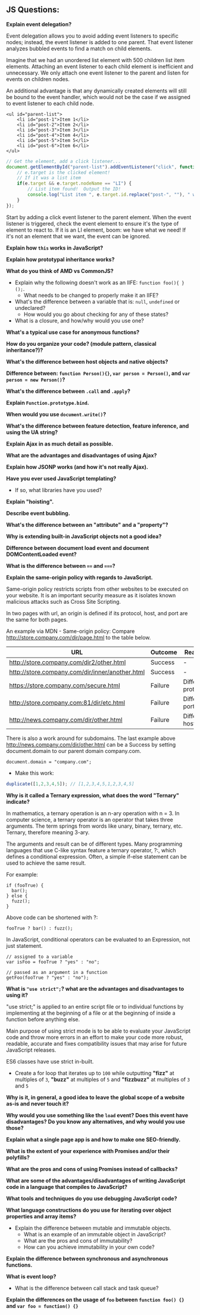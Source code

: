 
## JS Questions:

**Explain event delegation?**

Event delegation allows you to avoid adding event listeners to specific nodes; instead, the event listener is added to one parent. That event listener analyzes bubbled events to find a match on child elements.

Imagine that we had an unordered list element with 500 children list item elements.
Attaching an event listener to each child element is inefficient and unnecessary. We only attach one event listener to the parent and listen for events on children nodes.

An additional advantage is that any dynamically created elements will still be bound to the event handler, which would not be the case if we assigned to event listener to each child node.

```
<ul id="parent-list">
	<li id="post-1">Item 1</li>
	<li id="post-2">Item 2</li>
	<li id="post-3">Item 3</li>
	<li id="post-4">Item 4</li>
	<li id="post-5">Item 5</li>
	<li id="post-6">Item 6</li>
</ul>

```

```javascript
// Get the element, add a click listener...
document.getElementById("parent-list").addEventListener("click", function(e) {
	// e.target is the clicked element!
	// If it was a list item
	if(e.target && e.target.nodeName == "LI") {
		// List item found!  Output the ID!
		console.log("List item ", e.target.id.replace("post-", ""), " was clicked!");
	}
});
```
Start by adding a click event listener to the parent element.  When the event listener is triggered, check the event element to ensure it's the type of element to react to.  If it is an LI element, boom:  we have what we need!  If it's not an element that we want, the event can be ignored.

**Explain how `this` works in JavaScript?**



**Explain how prototypal inheritance works?**

**What do you think of AMD vs CommonJS?**

* Explain why the following doesn't work as an IIFE: `function foo(){ }();`.
  * What needs to be changed to properly make it an IIFE?
* What's the difference between a variable that is: `null`, `undefined` or undeclared?
  * How would you go about checking for any of these states?
* What is a closure, and how/why would you use one?

**What's a typical use case for anonymous functions?**

**How do you organize your code? (module pattern, classical inheritance?)?**

**What's the difference between host objects and native objects?**

**Difference between: `function Person(){}`, `var person = Person()`, and `var person = new Person()`?**

**What's the difference between `.call` and `.apply`?**

**Explain `Function.prototype.bind`.**

**When would you use `document.write()`?**

**What's the difference between feature detection, feature inference, and using the UA string?**

**Explain Ajax in as much detail as possible.**

**What are the advantages and disadvantages of using Ajax?**

**Explain how JSONP works (and how it's not really Ajax).**

**Have you ever used JavaScript templating?**
  * If so, what libraries have you used?

**Explain "hoisting".**

**Describe event bubbling.**

**What's the difference between an "attribute" and a "property"?**

**Why is extending built-in JavaScript objects not a good idea?**

**Difference between document load event and document DOMContentLoaded event?**

**What is the difference between `==` and `===`?**

**Explain the same-origin policy with regards to JavaScript.**

Same-origin policy restricts scripts from other websites to be executed on your website. It is an important security measure as it isolates known malicious attacks such as Cross Site Scripting.

In two pages with url, an origin is defined if its protocol, host, and port are the same for both pages.

An example via MDN - Same-origin policy:
Compare http://store.company.com/dir/page.html to the table below.

URL | Outcome | Reason
--- | --- | ---
http://store.company.com/dir2/other.html |	Success |	-
http://store.company.com/dir/inner/another.html |	Success |	-
https://store.company.com/secure.html |	Failure |	Different protocol
http://store.company.com:81/dir/etc.html |	Failure |	Different port
http://news.company.com/dir/other.html |	Failure |	Different host

There is also a work around for subdomains. The last example above http://news.company.com/dir/other.html can be a Success by setting document.domain to our parent domain company.com.

```
document.domain = "company.com";
```

* Make this work:
```javascript
duplicate([1,2,3,4,5]); // [1,2,3,4,5,1,2,3,4,5]
```
**Why is it called a Ternary expression, what does the word "Ternary" indicate?**

In mathematics, a ternary operation is an n-ary operation with n = 3. In computer science, a ternary operator is an operator that takes three arguments. The term springs from words like unary, binary, ternary, etc. Ternary, therefore meaning 3-ary.

The arguments and result can be of different types. Many programming languages that use C-like syntax feature a ternary operator, ?:, which defines a conditional expression. Often, a simple if-else statement can be used to achieve the same result.

For example:
```
if (fooTrue) {
  bar();
} else {
  fuzz();
}
```

Above code can be shortened with ?:
```
fooTrue ? bar() : fuzz();
```

In JavaScript, conditional operators can be evaluated to an Expression, not just statement.
```
// assigned to a variable
var isFoo = fooTrue ? "yes" : "no";

// passed as an argument in a function
getFoo(fooTrue ? "yes" : "no");
```

**What is `"use strict";`? what are the advantages and disadvantages to using it?**

"use strict;" is applied to an entire script file or to individual functions by implementing at the beginning of a file or at the beginning of inside a function before anything else.

Main purpose of using strict mode is to be able to evaluate your JavaScript code and throw more errors in an effort to make your code more robust, readable, accurate and fixes compatibility issues that may arise for future JavaScript releases.

ES6 classes have use strict in-built.

* Create a for loop that iterates up to `100` while outputting **"fizz"** at multiples of `3`, **"buzz"** at multiples of `5` and **"fizzbuzz"** at multiples of `3` and `5`

**Why is it, in general, a good idea to leave the global scope of a website as-is and never touch it?**

**Why would you use something like the `load` event? Does this event have disadvantages? Do you know any alternatives, and why would you use those?**

**Explain what a single page app is and how to make one SEO-friendly.**

**What is the extent of your experience with Promises and/or their polyfills?**

**What are the pros and cons of using Promises instead of callbacks?**

**What are some of the advantages/disadvantages of writing JavaScript code in a language that compiles to JavaScript?**

**What tools and techniques do you use debugging JavaScript code?**

**What language constructions do you use for iterating over object properties and array items?**

* Explain the difference between mutable and immutable objects.
  * What is an example of an immutable object in JavaScript?
  * What are the pros and cons of immutability?
  * How can you achieve immutability in your own code?

**Explain the difference between synchronous and asynchronous functions.**

**What is event loop?**
  * What is the difference between call stack and task queue?

**Explain the differences on the usage of `foo` between `function foo() {}` and `var foo = function() {}`**
